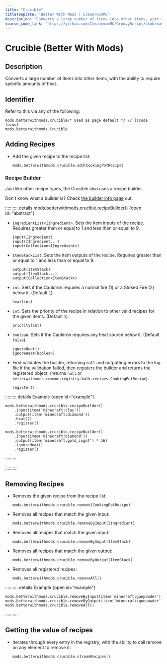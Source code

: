 ```yaml
---
title: "Crucible"
titleTemplate: "Better With Mods | CleanroomMC"
description: "Converts a large number of items into other items, with the ability to require specific amounts of heat."
source_code_link: "https://github.com/CleanroomMC/GroovyScript/blob/master/src/main/java/com/cleanroommc/groovyscript/compat/mods/betterwithmods/Crucible.java"
---
```


# Crucible (Better With Mods)

## Description

Converts a large number of items into other items, with the ability to require specific amounts of heat.

## Identifier

Refer to this via any of the following:

```groovy:no-line-numbers {1}
mods.betterwithmods.crucible/* Used as page default */ // [!code focus]
mods.betterwithmods.Crucible
```


## Adding Recipes

- Add the given recipe to the recipe list:

    ```groovy:no-line-numbers
    mods.betterwithmods.crucible.add(CookingPotRecipe)
    ```


### Recipe Builder

Just like other recipe types, the Crucible also uses a recipe builder.

Don't know what a builder is? Check [the builder info page](../../getting_started/builder.md) out.

:::::::::: details mods.betterwithmods.crucible.recipeBuilder() {open id="abstract"}
- `IngredientList<IIngredient>`. Sets the item inputs of the recipe. Requires greater than or equal to 1 and less than or equal to 9.

    ```groovy:no-line-numbers
    input(IIngredient)
    input(IIngredient...)
    input(Collection<IIngredient>)
    ```

- `ItemStackList`. Sets the item outputs of the recipe. Requires greater than or equal to 1 and less than or equal to 9.

    ```groovy:no-line-numbers
    output(ItemStack)
    output(ItemStack...)
    output(Collection<ItemStack>)
    ```

- `int`. Sets if the Cauldron requires a normal fire (1) or a Stoked Fire (2) below it. (Default `1`).

    ```groovy:no-line-numbers
    heat(int)
    ```

- `int`. Sets the priority of the recipe in relation to other valid recipes for the given items. (Default `1`).

    ```groovy:no-line-numbers
    priority(int)
    ```

- `boolean`. Sets if the Cauldron requires any heat source below it. (Default `false`).

    ```groovy:no-line-numbers
    ignoreHeat()
    ignoreHeat(boolean)
    ```

- First validates the builder, returning `null` and outputting errors to the log file if the validation failed, then registers the builder and returns the registered object. (returns `null` or `betterwithmods.common.registry.bulk.recipes.CookingPotRecipe`).

    ```groovy:no-line-numbers
    register()
    ```

::::::::: details Example {open id="example"}
```groovy:no-line-numbers
mods.betterwithmods.crucible.recipeBuilder()
    .input(item('minecraft:clay'))
    .output(item('minecraft:diamond'))
    .heat(2)
    .register()

mods.betterwithmods.crucible.recipeBuilder()
    .input(item('minecraft:diamond'))
    .output(item('minecraft:gold_ingot') * 16)
    .ignoreHeat()
    .register()
```

:::::::::

::::::::::

## Removing Recipes

- Removes the given recipe from the recipe list:

    ```groovy:no-line-numbers
    mods.betterwithmods.crucible.remove(CookingPotRecipe)
    ```

- Removes all recipes that match the given input:

    ```groovy:no-line-numbers
    mods.betterwithmods.crucible.removeByInput(IIngredient)
    ```

- Removes all recipes that match the given input:

    ```groovy:no-line-numbers
    mods.betterwithmods.crucible.removeByInput(ItemStack)
    ```

- Removes all recipes that match the given output:

    ```groovy:no-line-numbers
    mods.betterwithmods.crucible.removeByOutput(ItemStack)
    ```

- Removes all registered recipes:

    ```groovy:no-line-numbers
    mods.betterwithmods.crucible.removeAll()
    ```

:::::::::: details Example {open id="example"}
```groovy:no-line-numbers
mods.betterwithmods.crucible.removeByInput(item('minecraft:gunpowder'))
mods.betterwithmods.crucible.removeByOutput(item('minecraft:gunpowder'))
mods.betterwithmods.crucible.removeAll()
```

::::::::::

## Getting the value of recipes

- Iterates through every entry in the registry, with the ability to call remove on any element to remove it:

    ```groovy:no-line-numbers
    mods.betterwithmods.crucible.streamRecipes()
    ```
